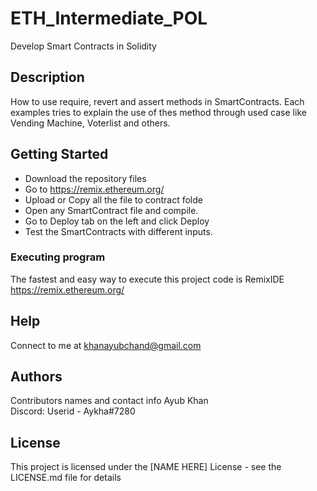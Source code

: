 # ETH_Intermediate_POL
Develop Smart Contracts in Solidity

## Description

How to use require, revert and assert methods in SmartContracts. Each examples tries to explain the use of thes method through used case like Vending Machine, Voterlist and others. 

## Getting Started
* Download the repository files
* Go to https://remix.ethereum.org/
* Upload or Copy all the file to contract folde
* Open any SmartContract file and compile.
* Go to Deploy tab on the left and click Deploy
* Test the SmartContracts with different inputs.


### Executing program

The fastest and easy way to execute this project code is RemixIDE
https://remix.ethereum.org/

## Help

Connect to me at khanayubchand@gmail.com

## Authors

Contributors names and contact info
Ayub Khan  
Discord: Userid - Aykha#7280


## License

This project is licensed under the [NAME HERE] License - see the LICENSE.md file for details
